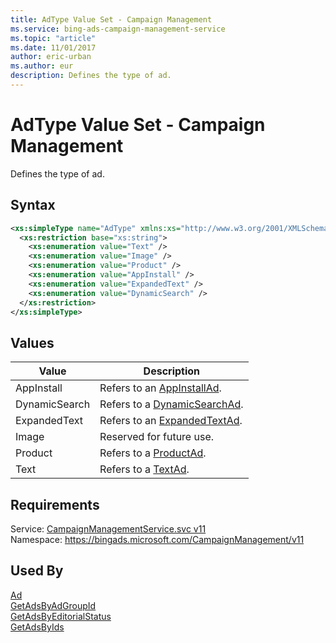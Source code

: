 ```yaml
---
title: AdType Value Set - Campaign Management
ms.service: bing-ads-campaign-management-service
ms.topic: "article"
ms.date: 11/01/2017
author: eric-urban
ms.author: eur
description: Defines the type of ad.
---
```

# AdType Value Set - Campaign Management
Defines the type of ad.

## Syntax
```xml
<xs:simpleType name="AdType" xmlns:xs="http://www.w3.org/2001/XMLSchema">
  <xs:restriction base="xs:string">
    <xs:enumeration value="Text" />
    <xs:enumeration value="Image" />
    <xs:enumeration value="Product" />
    <xs:enumeration value="AppInstall" />
    <xs:enumeration value="ExpandedText" />
    <xs:enumeration value="DynamicSearch" />
  </xs:restriction>
</xs:simpleType>
```

## <a name="values"></a>Values

|Value|Description|
|-----------|---------------|
|<a name="appinstall"></a>AppInstall|Refers to an [AppInstallAd](../campaign-management-service/appinstallad.md).|
|<a name="dynamicsearch"></a>DynamicSearch|Refers to a [DynamicSearchAd](../campaign-management-service/dynamicsearchad.md).|
|<a name="expandedtext"></a>ExpandedText|Refers to an [ExpandedTextAd](../campaign-management-service/expandedtextad.md).|
|<a name="image"></a>Image|Reserved for future use.|
|<a name="product"></a>Product|Refers to a [ProductAd](../campaign-management-service/productad.md).|
|<a name="text"></a>Text|Refers to a [TextAd](../campaign-management-service/textad.md).|

## Requirements
Service: [CampaignManagementService.svc v11](https://campaign.api.bingads.microsoft.com/Api/Advertiser/CampaignManagement/v11/CampaignManagementService.svc)  
Namespace: https://bingads.microsoft.com/CampaignManagement/v11  

## Used By
[Ad](ad.md)  
[GetAdsByAdGroupId](getadsbyadgroupid.md)  
[GetAdsByEditorialStatus](getadsbyeditorialstatus.md)  
[GetAdsByIds](getadsbyids.md)  
